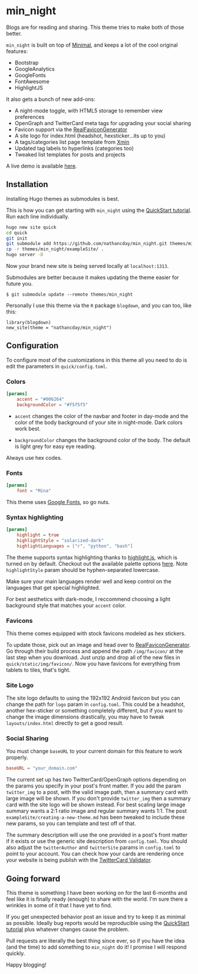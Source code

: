 # min_night

Blogs are for reading and sharing. This theme tries to make both of those better.

`min_night` is built on top of [Minimal](https://github.com/calintat/minimal), and keeps a lot of the cool original features:

- Bootstrap
- GoogleAnalytics
- GoogleFonts
- FontAwesome
- HighlightJS


It also gets a bunch of new add-ons:

- A night-mode toggle, with HTML5 storage to remember view preferences
- OpenGraph and TwitterCard meta tags for upgrading your social sharing
- Favicon support via the [RealFaviconGenerator](https://realfavicongenerator.net/)
- A site logo for index.html (headshot, hexsticker...its up to you)
- A tags/categories list page template from [Xmin](https://github.com/yihui/hugo-xmin)
- Updated tag labels to hyperlinks (categories too)
- Tweaked list templates for posts and projects

A live demo is available [here](https://natedayta.com).

## Installation

Installing Hugo themes as submodules is best.

This is how you can get starting with `min_night` using the [QuickStart tutorial](https://gohugo.io/getting-started/quick-start/). Run each line individually.

```bash
hugo new site quick
cd quick
git init
git submodule add https://github.com/nathancday/min_night.git themes/min_night
cp -r themes/min_night/exampleSite/ .
hugo server -D
```

Now your brand new site is being served locally at `localhost:1313`.

Submodules are better because it makes updating the theme easier for future you.

```
$ git submodule update --remote themes/min_night
```

Personally I use this theme via the `R` package `blogdown`, and you can too, like this:

```
library(blogdown)
new_site(theme = "nathancday/min_night")
```

## Configuration

To configure most of the customizations in this theme all you need to do is edit the parameters in `quick/config.toml`.

### Colors

```toml
[params]
    accent = "#006264"
    backgroundColor = "#f5f5f5"
```

- `accent` changes the color of the navbar and footer in day-mode and the color of the body background of your site in night-mode. Dark colors work best.

- `backgroundColor` changes the background color of the body. The default is light grey for easy eye reading.

Always use hex codes.

### Fonts

```toml
[params]
    font = "Mina"
```

This theme uses [Google Fonts](https://fonts.google.com), so go nuts.


### Syntax highlighting

```toml
[params]
    highlight = true
    highlightStyle = "solarized-dark"
    highlightLanguages = ["r", "python", "bash"]
```

The theme supports syntax highlighting thanks to [highlight.js](https://highlightjs.org), which is turned on by default. Checkout out the available palette options [here](https://highlightjs.org/static/demo/). Note `highlightStyle` param should be hyphen-separated lowercase.

Make sure your main languages render well and keep control on the languages that get special highlighted.

For best aesthetics with dark-mode, I reccommend choosing a light background style that matches your `accent` color. 

### Favicons

This theme comes equipped with stock favicons modeled as hex stickers.

To update those, pick out an image and head over to [RealFaviconGenerator](https://realfavicongenerator.net/). Go through their build process and append the path `/img/favicon/` at the last step when you download. Just unzip and drop all of the new files in `quick/static/img/favicon/`. Now you have favicons for everything from tablets to tiles, that's tight.

### Site Logo

The site logo defaults to using the 192x192 Android favicon but you can change the path for `logo` param in `config.toml`. This could be a headshot, another hex-sticker or something completely different, but if you want to change the image dimensions drastically, you may have to tweak `layouts/index.html` directly to get a good result.

### Social Sharing

You must change `baseURL` to your current domain for this feature to work properly.

```toml
baseURL = "your_domain.com"
```

The current set up has two TwitterCard/OpenGraph options depending on the params you specify in your post's front matter. If you add the param `twitter_img` to a post, with the valid image path, then a summary card with large image will be shown. If you don't provide `twitter_img` then a summary card with the site logo will be shown instead. For best scaling large image summary wants a 2:1 ratio image and regular summary wants 1:1. The post `exampleSite/creating-a-new-theme.md` has been tweaked to include these new params, so you can template and test off of that.

The summary description will use the one provided in a post's front matter if it exists or use the generic site description from `config.toml`. You should also adjust the `twitterAuthor` and `twitterSite` params in `config.toml` to point to your account. You can check how your cards are rendering once your website is being publish with the [TwitterCard Validator](https://cards-dev.twitter.com/validator).


## Going forward

This theme is something I have been working on for the last 6-months and feel like it is finally ready (enough) to share with the world. I'm sure there a wrinkles in some of it that I have yet to find.

If you get unexpected behavior post an issue and try to keep it as minimal as possible. Ideally bug reports would be reproducible using the [QuickStart tutorial](https://gohugo.io/getting-started/quick-start/) plus whatever changes cause the problem.

Pull requests are literally the best thing since ever, so if you have the idea (and the time) to add something to `min_night` do it! I promise I will respond quickly.

Happy blogging!

